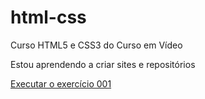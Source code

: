 # html-css
Curso HTML5 e CSS3 do Curso em Vídeo

Estou aprendendo a criar sites e repositórios

<a href=" https://lucasdacosta2511.github.io/html-css/exercícios/ex001/index.html" >Executar o exercício 001</a>